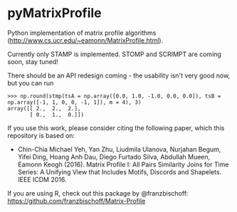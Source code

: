 # pyMatrixProfile
Python implementation of matrix profile algorithms (http://www.cs.ucr.edu/~eamonn/MatrixProfile.html).

Currently only STAMP is implemented. STOMP and SCRIMPT are coming soon, stay tuned!

There should be an API redesign coming - the usability isn't very good now, but you can run


    >>> np.round(stmp(tsA = np.array([0.0, 1.0, -1.0, 0.0, 0.0]), tsB = np.array([-1, 1, 0, 0, -1, 1]), m = 4), 3)
    array([[ 2.,  2.,  2.],
           [ 0.,  1.,  0.]])

If you use this work, please consider citing the following paper, which this repository is based on:

* Chin-Chia Michael Yeh, Yan Zhu, Liudmila Ulanova, Nurjahan Begum, Yifei Ding, Hoang Anh Dau, Diego Furtado Silva, Abdullah Mueen, Eamonn Keogh (2016). Matrix Profile I: All Pairs Similarity Joins for Time Series: A Unifying View that Includes Motifs, Discords and Shapelets. IEEE ICDM 2016.

If you are using R, check out this package by @franzbischoff: https://github.com/franzbischoff/Matrix-Profile
